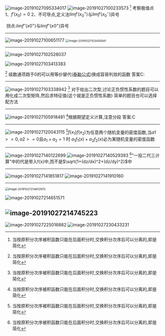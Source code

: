![image-20191027095334017](C:\Users\Rocky\AppData\Roaming\Typora\typora-user-images\image-20191027095334017.png)
![image-20191027100233573](C:\Users\Rocky\AppData\Roaming\Typora\typora-user-images\image-20191027100233573.png)
[^注] 考察极值点 1、$f'(x_0)=0$ 2、不可导点,定义法$limf'(x_0^+)$与$limf'(x_0^-)$异号

​      拐点:$limf''(x0^+)$与$limf''(x0^+)$异号

---

![image-20191027100651177](C:\Users\Rocky\AppData\Roaming\Typora\typora-user-images\image-20191027100651177.png)
<img src="C:\Users\Rocky\AppData\Roaming\Typora\typora-user-images\image-20191027103455941.png" alt="image-20191027103455941" style="zoom:67%;" />

[^注]:当按原积分次序被积函数只能在后面积分时,交换积分次序后可以分离的,即是简化 

---

![image-20191027102528037](C:\Users\Rocky\AppData\Roaming\Typora\typora-user-images\image-20191027102528037.png)

![image-20191027103413383](C:\Users\Rocky\AppData\Roaming\Typora\typora-user-images\image-20191027103413383.png)

[^注] 级数通项趋于0的可以用等价替代(<u>泰勒公式</u>)换成容易判敛的函数 答案C:

---

![image-20191027103338942](C:\Users\Rocky\AppData\Roaming\Typora\typora-user-images\image-20191027103338942.png)
[^注] 对于给出二次型,讨论正负惯性系数的题目可以用化成二次型矩阵,然后求特征值(这个就是正负惯性系数) 简单的题目也可以选择配方法

---

![image-20191027105918481](C:\Users\Rocky\AppData\Roaming\Typora\typora-user-images\image-20191027105918481.png)
[^注]根据期望定义计算,注意分段 答案:C

---

![image-20191027120043115](C:\Users\Rocky\AppData\Roaming\Typora\typora-user-images\image-20191027120043115.png)
[^注]$f(x_1) f(x_2)$为任意两个随机变量的密度函数,当$a1>=0,a2>=0$且$a_1+a_2=1$ 时 $a_1f_1(x)+a_2f_2(x)$必为某随机变量的密度函数 

---

![image-20191027140122699](C:\Users\Rocky\AppData\Roaming\Typora\typora-user-images\image-20191027140122699.png)
![image-20191027140529393](C:\Users\Rocky\AppData\Roaming\Typora\typora-user-images\image-20191027140529393.png)
[^注]"一投二代三计算"中的代是带入f(x)中,而不是$\sqrt{1+(dz/dx)^2+(dz/dy)^2}$中

---

![image-20191027141851817](C:\Users\Rocky\AppData\Roaming\Typora\typora-user-images\image-20191027141851817.png)
![image-20191027141910160](C:\Users\Rocky\AppData\Roaming\Typora\typora-user-images\image-20191027141910160.png)

---

<img src="C:\Users\Rocky\AppData\Roaming\Typora\typora-user-images\image-20191027214612975.png" alt="image-20191027214612975" style="zoom:67%;" />

![image-20191027214651571](C:\Users\Rocky\AppData\Roaming\Typora\typora-user-images\image-20191027214651571.png)

![image-20191027214745223](C:\Users\Rocky\AppData\Roaming\Typora\typora-user-images\image-20191027214745223.png)
---

![image-20191027225016882](C:\Users\Rocky\AppData\Roaming\Typora\typora-user-images\image-20191027225016882.png)
![image-20191027230433231](C:\Users\Rocky\AppData\Roaming\Typora\typora-user-images\image-20191027230433231.png)

